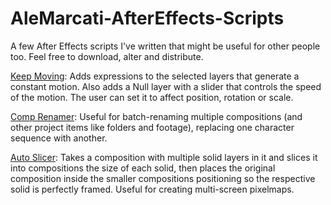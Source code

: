 # AleMarcati-AfterEffects-Scripts
A few After Effects scripts I've written that might be useful for other people too. Feel free to download, alter and distribute.

[Keep Moving](https://github.com/AleMarcati/AleMarcati-AfterEffects-Scripts/blob/main/AleMarcati_KeepMoving_V2.jsx):
Adds expressions to the selected layers that generate a constant motion. Also adds a Null layer with a slider that controls the speed of the motion. The user can set it to affect position, rotation or scale.

[Comp Renamer](https://github.com/AleMarcati/AleMarcati-AfterEffects-Scripts/blob/main/AleMarcati_CompRenamer.jsx):
Useful for batch-renaming multiple compositions (and other project items like folders and footage), replacing one character sequence with another.

[Auto Slicer](https://github.com/AleMarcati/AleMarcati-AfterEffects-Scripts/blob/main/AleMarcati_AutoSlicer_V1.jsx):
Takes a composition with multiple solid layers in it and slices it into compositions the size of each solid, then places the original composition inside the smaller compositions positioning so the respective solid is perfectly framed. Useful for creating multi-screen pixelmaps.
